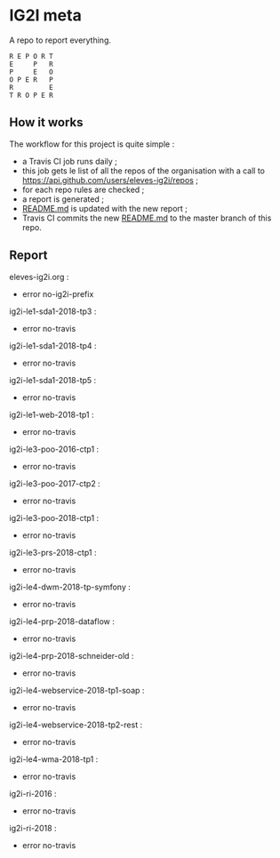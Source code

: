 # IG2I meta
A repo to report everything.
```
R E P O R T
E     P   R
P     E   O
O P E R   P
R         E
T R O P E R
```
## How it works
The workflow for this project is quite simple :
- a Travis CI job runs daily ;
- this job gets le list of all the repos of the organisation with a call to https://api.github.com/users/eleves-ig2i/repos ;
- for each repo rules are checked ;
- a report is generated ;
- [README.md](README.md) is updated with the new report ;
- Travis CI commits the new [README.md](README.md) to the master branch of this repo.
## Report

eleves-ig2i.org :
- error	no-ig2i-prefix

ig2i-le1-sda1-2018-tp3 :
- error	no-travis

ig2i-le1-sda1-2018-tp4 :
- error	no-travis

ig2i-le1-sda1-2018-tp5 :
- error	no-travis

ig2i-le1-web-2018-tp1 :
- error	no-travis

ig2i-le3-poo-2016-ctp1 :
- error	no-travis

ig2i-le3-poo-2017-ctp2 :
- error	no-travis

ig2i-le3-poo-2018-ctp1 :
- error	no-travis

ig2i-le3-prs-2018-ctp1 :
- error	no-travis

ig2i-le4-dwm-2018-tp-symfony :
- error	no-travis

ig2i-le4-prp-2018-dataflow :
- error	no-travis

ig2i-le4-prp-2018-schneider-old :
- error	no-travis

ig2i-le4-webservice-2018-tp1-soap :
- error	no-travis

ig2i-le4-webservice-2018-tp2-rest :
- error	no-travis

ig2i-le4-wma-2018-tp1 :
- error	no-travis

ig2i-ri-2016 :
- error	no-travis

ig2i-ri-2018 :
- error	no-travis

